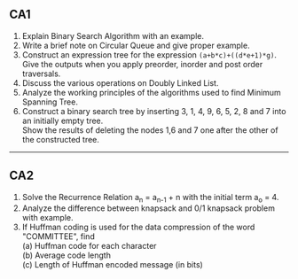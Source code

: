 ## CA1

1. Explain Binary Search Algorithm with an example.
2. Write a brief note on Circular Queue and give proper example.
3. Construct an expression tree for the expression
   `(a+b*c)+((d*e+1)*g)`.\
   Give the outputs when you apply preorder, inorder and post order traversals.
4. Discuss the various operations on Doubly Linked List.
5. Analyze the working principles of the algorithms used to find Minimum Spanning Tree.
6. Construct a binary search tree by inserting 3, 1, 4, 9, 6, 5, 2, 8 and 7 into an initially empty tree.\
   Show the results of deleting the nodes 1,6 and 7 one after the other of the constructed tree.

---

## CA2

1. Solve the Recurrence Relation a<sub>n</sub> = a<sub>n-1</sub> + n with the initial term a<sub>o</sub> = 4.
2. Analyze the difference between knapsack and 0/1 knapsack problem with example.
3. If Huffman coding is used for the data compression of the word "COMMITTEE", find\
   (a) Huffman code for each character\
   (b) Average code length\
   (c) Length of Huffman encoded message (in bits)
